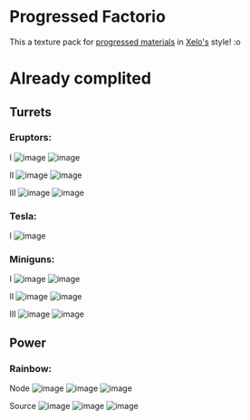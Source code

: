 # Progressed Factorio
This a texture pack for [progressed materials](https://github.com/MEEPofFaith/progressed-materials) in [Xelo's](https://github.com/Xeloboyo/Factoriodustry/tree/6.0) style! :o
# Already complited

## Turrets   
### Eruptors:   
I   ![image](https://user-images.githubusercontent.com/61590217/105996913-080b2b80-60bc-11eb-8c22-7072d5ae8a3c.png) ![image](https://user-images.githubusercontent.com/61590217/105996986-1eb18280-60bc-11eb-8844-530404326f1c.png)   

II   ![image](https://user-images.githubusercontent.com/61590217/106124955-b4a4e600-616c-11eb-97d0-c9712b1e9280.png) ![image](https://user-images.githubusercontent.com/61590217/106125153-d9995900-616c-11eb-83f9-b9b9fd7869d3.png)   

III   ![image](https://user-images.githubusercontent.com/61590217/106031983-f2f4c380-60e0-11eb-835c-5a7b7e5b9b6c.png) ![image](https://user-images.githubusercontent.com/61590217/106031885-d9537c00-60e0-11eb-9ee4-f452fc149804.png)   
### Tesla:   
I   ![image](https://user-images.githubusercontent.com/61590217/105996959-178a7480-60bc-11eb-9788-77a8437273d6.png)   
### Miniguns:    
I   ![image](https://user-images.githubusercontent.com/61590217/109822798-5cb83e00-7c48-11eb-80dd-acd33b77e28c.png) ![image](https://user-images.githubusercontent.com/61590217/109825038-78bcdf00-7c4a-11eb-8091-22aa4f3e6326.png)


II   ![image](https://user-images.githubusercontent.com/61590217/109822994-8e310980-7c48-11eb-94af-1bd37fb090b4.png) ![image](https://user-images.githubusercontent.com/61590217/109824943-60e55b00-7c4a-11eb-8225-68d633bdc72a.png)


III   ![image](https://user-images.githubusercontent.com/61590217/109823027-97ba7180-7c48-11eb-8bd1-bbea3dfed3a4.png) ![image](https://user-images.githubusercontent.com/61590217/109824907-562ac600-7c4a-11eb-815b-396921e2a9e2.png)

## Power

### Rainbow:   
Node   ![image](https://user-images.githubusercontent.com/61590217/109825524-f54fbd80-7c4a-11eb-86e4-3b98f3582cd2.png) ![image](https://user-images.githubusercontent.com/61590217/109825670-1adcc700-7c4b-11eb-9893-254727749ecd.png) ![image](https://user-images.githubusercontent.com/61590217/109825822-3d6ee000-7c4b-11eb-9bd3-d422e501868e.png)

Source   ![image](https://user-images.githubusercontent.com/61590217/109825618-0dbfd800-7c4b-11eb-90c9-3ebb32c9bf42.png) ![image](https://user-images.githubusercontent.com/61590217/109825722-24662f00-7c4b-11eb-9b68-f46013460d9c.png) ![image](https://user-images.githubusercontent.com/61590217/109825787-35af3b80-7c4b-11eb-8865-2fa9dc932ab4.png)
